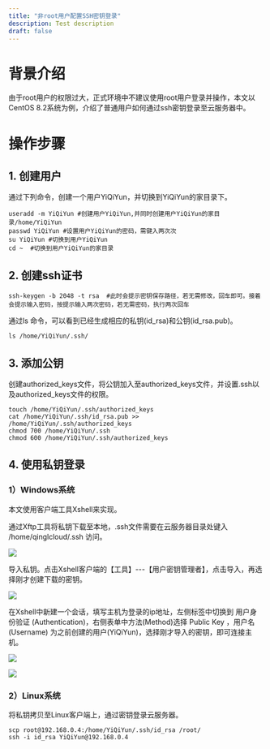 ```yaml
---
title: "非root用户配置SSH密钥登录"
description: Test description
draft: false
---
```


# 背景介绍

由于root用户的权限过大，正式环境中不建议使用root用户登录并操作，本文以CentOS 8.2系统为例，介绍了普通用户如何通过ssh密钥登录至云服务器中。

# 操作步骤

## 1. 创建用户

通过下列命令，创建一个用户YiQiYun，并切换到YiQiYun的家目录下。

```shell
useradd -m YiQiYun #创建用户YiQiYun,并同时创建用户YiQiYun的家目录/home/YiQiYun
passwd YiQiYun #设置用户YiQiYun的密码，需键入两次次
su YiQiYun #切换到用户YiQiYun
cd ~  #切换到用户YiQiYun的家目录
```

## 2. 创建ssh证书

```shell
ssh-keygen -b 2048 -t rsa  #此时会提示密钥保存路径，若无需修改，回车即可。接着会提示输入密码，按提示输入两次密码，若无需密码，执行两次回车
```

通过ls 命令，可以看到已经生成相应的私钥(id_rsa)和公钥(id_rsa.pub)。

```shell
ls /home/YiQiYun/.ssh/
```

## 3. 添加公钥

创建authorized_keys文件，将公钥加入至authorized_keys文件，并设置.ssh以及authorized_keys文件的权限。

```shell
touch /home/YiQiYun/.ssh/authorized_keys
cat /home/YiQiYun/.ssh/id_rsa.pub >> /home/YiQiYun/.ssh/authorized_keys
chmod 700 /home/YiQiYun/.ssh
chmod 600 /home/YiQiYun/.ssh/authorized_keys
```

## 4. 使用私钥登录

### 1）Windows系统

本文使用客户端工具Xshell来实现。

通过Xftp工具将私钥下载至本地，.ssh文件需要在云服务器目录处键入 /home/qinglcloud/.ssh 访问。

![](../../_images/ssh_key_non_root_user/non_root_users1.png)

导入私钥。点击Xshell客户端的【工具】---【用户密钥管理者】，点击导入，再选择刚才创建下载的密钥。

![](../../_images/ssh_key_non_root_user/non_root_users2.png)

在Xshell中新建一个会话，填写主机为登录的ip地址，左侧标签中切换到 用户身份验证 (Authentication)，右侧表单中方法(Method)选择 Public Key ，用户名  (Username) 为之前创建的用户(YiQiYun)，选择刚才导入的密钥，即可连接主机。

![](../../_images/ssh_key_non_root_user/non_root_users3.png)

![](../../_images/ssh_key_non_root_user/non_root_users4.png)

### 2）Linux系统

将私钥拷贝至Linux客户端上，通过密钥登录云服务器。

```shell
scp root@192.168.0.4:/home/YiQiYun/.ssh/id_rsa /root/
ssh -i id_rsa YiQiYun@192.168.0.4
```

